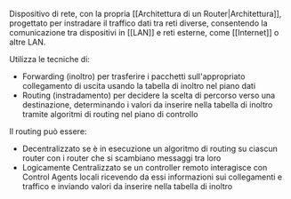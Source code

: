 Dispositivo di rete, con la propria [[Architettura di un Router|Architettura]], progettato per instradare il traffico dati tra reti diverse, consentendo la comunicazione tra dispositivi in [[LAN]] e reti esterne, come [[Internet]] o altre LAN.

Utilizza le tecniche di:
- Forwarding (inoltro) per trasferire i pacchetti sull'appropriato collegamento di uscita usando la tabella di inoltro nel piano dati
- Routing (instradamento) per decidere la scelta di percorso verso una destinazione, determinando i valori da inserire nella tabella di inoltro tramite algoritmi di routing nel piano di controllo

Il routing può essere:
- Decentralizzato se è in esecuzione un algoritmo di routing su ciascun router con i router che si scambiano messaggi tra loro
- Logicamente Centralizzato se un controller remoto interagisce con Control Agents locali ricevendo da essi informazioni sui collegamenti e traffico e inviando valori da inserire nella tabella di inoltro


